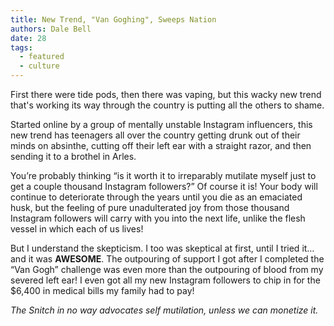 ```yaml
---
title: New Trend, "Van Goghing", Sweeps Nation
authors: Dale Bell
date: 28
tags:
  - featured
  - culture
---
```


First there were tide pods, then there was vaping, but this wacky new trend that's working its way through the country is putting all the others to shame.

Started online by a group of mentally unstable Instagram influencers, this new trend has teenagers all over the country getting drunk out of their minds on absinthe, cutting off their left ear with a straight razor, and then sending it to a brothel in Arles.

You’re probably thinking “is it worth it to irreparably mutilate myself just to get a couple thousand Instagram followers?” Of course it is! Your body will continue to deteriorate through the years until you die as an emaciated husk, but the feeling of pure unadulterated joy from those thousand Instagram followers will carry with you into the next life, unlike the flesh vessel in which each of us lives!

But I understand the skepticism. I too was skeptical at first, until I tried it… and it was **AWESOME**. The outpouring of support I got after I completed the “Van Gogh” challenge was even more than the outpouring of blood from my severed left ear! I even got all my new Instagram followers to chip in for the $6,400 in medical bills my family had to pay! 

_The Snitch in no way advocates self mutilation, unless we can monetize it._
